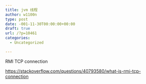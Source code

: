 ```yaml
---
title: jvm 线程
author: w1100n
type: post
date: -001-11-30T00:00:00+00:00
draft: true
url: /?p=10461
categories:
  - Uncategorized

---
```

RMI TCP connection

https://stackoverflow.com/questions/40793580/what-is-rmi-tcp-connection